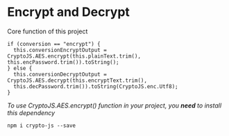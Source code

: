 # Encrypt and Decrypt

Core function of this project
```Encrypt and Decrypt Data
if (conversion == "encrypt") {
  this.conversionEncryptOutput = CryptoJS.AES.encrypt(this.plainText.trim(), this.encPassword.trim()).toString();
} else {
  this.conversionDecryptOutput = CryptoJS.AES.decrypt(this.encryptText.trim(),    
  this.decPassword.trim()).toString(CryptoJS.enc.Utf8);
}
```
_To use CryptoJS.AES.encrypt() function in your project, you **need** to install this dependency_
```Crypto-js dependency
npm i crypto-js --save
```
